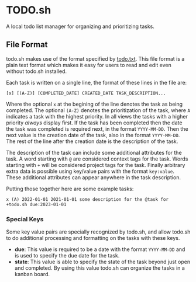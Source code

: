# TODO.sh

A local todo list manager for organizing and prioritizing tasks.

## File Format

todo.sh makes use of the format specified by [todo.txt](https://github.com/todotxt/todo.txt). This file format is a plain text format which makes it easy for users to read and edit even without todo.sh installed.

Each task is written on a single line, the format of these lines in the file are:
```
[x] [(A-Z)] [COMPLETED_DATE] CREATED_DATE TASK_DESCRIPTION...
```
Where the optional `x` at the begining of the line denotes the task as being completed. The optional `(A-Z)` denotes the prioritization of the task, where `A` indicates a task with the highest priority. In all views the tasks with a higher priority _always_ display first. If the task has been completed then the date the task was completed is required next, in the format `YYYY-MM-DD`. Then the next value is the creation date of the task, also in the format `YYYY-MM-DD`. The rest of the line after the creation date is the description of the task.

The description of the task can include some additional attributes for the task. A word starting with `@` are considered context tags for the task. Words starting with `+` will be considered project tags for the task. Finally arbitrary extra data is possible using key/value pairs with the format `key:value`. These additional attributes can appear anywhere in the task description.

Putting those together here are some example tasks:

```
x (A) 2022-01-01 2021-01-01 some description for the @task for +todo.sh due:2023-01-01
```

### Special Keys

Some key value pairs are specially recognized by todo.sh, and allow todo.sh to do additional processing and formatting on the tasks with these keys.

- **due**: This value is required to be a date with the format `YYYY-MM-DD` and is
  used to specify the due date for the task.
- **state**: This value is able to specify the state of the task beyond just open and completed. By using this value todo.sh can organize the tasks in a kanban board.
